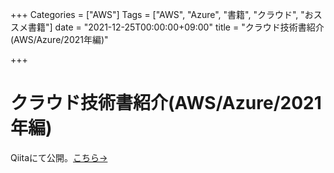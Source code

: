+++
Categories = ["AWS"]
Tags = ["AWS", "Azure", "書籍", "クラウド", "おススメ書籍"]
date = "2021-12-25T00:00:00+09:00"
title = "クラウド技術書紹介(AWS/Azure/2021年編)"

+++

# クラウド技術書紹介(AWS/Azure/2021年編)
Qiitaにて公開。[こちら→](https://qiita.com/t-taku/items/fb3f35be4bbfde260fbb)
